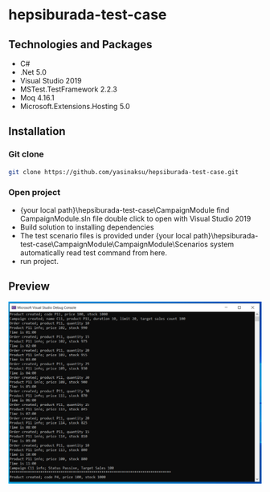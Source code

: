 # hepsiburada-test-case
## Technologies and Packages
- C#
- .Net 5.0
- Visual Studio 2019
- MSTest.TestFramework 2.2.3
- Moq 4.16.1
- Microsoft.Extensions.Hosting 5.0

## Installation

### Git clone
```bash
git clone https://github.com/yasinaksu/hepsiburada-test-case.git
```
### Open project
- {your local path}\hepsiburada-test-case\CampaignModule find CampaignModule.sln file double click to open with Visual Studio 2019
- Build solution to installing dependencies
- The test scenario files is provided under {your local path}\hepsiburada-test-case\CampaignModule\CampaignModule\Scenarios system automatically read test command from here.
- run project.
## Preview
<img src="https://github.com/yasinaksu/hepsiburada-test-case/blob/main/scenario1-output.PNG" alt="screen-shoot"/>
